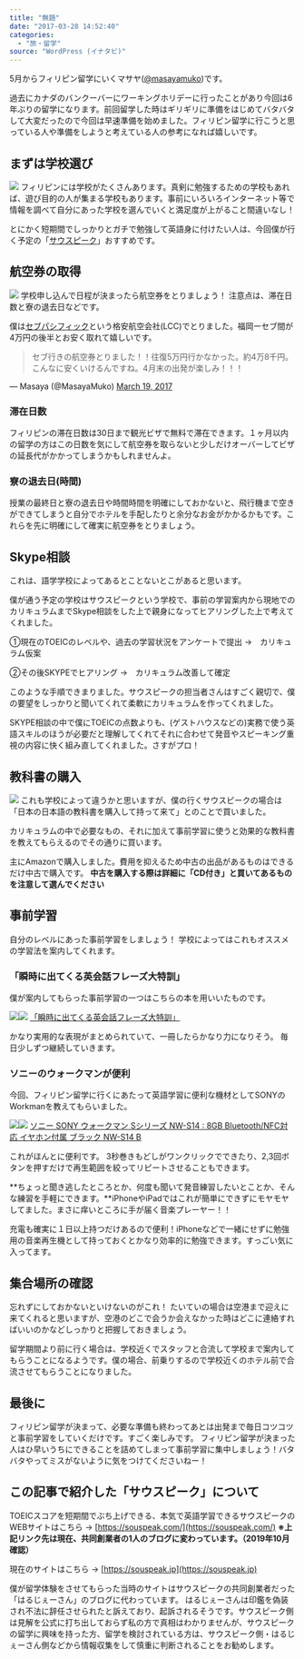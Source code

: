 ```yaml
---
title: "無題"
date: "2017-03-28 14:52:40"
categories:
  - "旅・留学"
source: "WordPress (イナタビ)"
---
```


5月からフィリピン留学にいくマサヤ([@masayamuko](https://twitter.com/MasayaMuko))です。

過去にカナダのバンクーバーにワーキングホリデーに行ったことがあり今回は6年ぶりの留学になります。前回留学した時はギリギリに準備をはじめてバタバタして大変だったので今回は早速準備を始めました。フィリピン留学に行こうと思っている人や準備をしようと考えている人の参考になれば嬉しいです。

## まずは学校選び
![](https://masayamuko.com/wp/wp-content/uploads/2017/03/スクリーンショット-2017-03-15-17.08.40.png)
フィリピンには学校がたくさんあります。真剣に勉強するための学校もあれば、遊び目的の人が集まる学校もあります。事前にいろいろインターネット等で情報を調べて自分にあった学校を選んでいくと満足度が上がること間違いなし！

とにかく短期間でしっかりとガチで勉強して英語身に付けたい人は、今回僕が行く予定の「[サウスピーク](https://souspeak.com/)」おすすめです。

## 航空券の取得
![](https://masayamuko.com/wp/wp-content/uploads/2016/11/fly_0I9A2794_TP_V.jpg)
学校申し込んで日程が決まったら航空券をとりましょう！
注意点は、滞在日数と寮の退去日などです。

僕は[セブパシフィック](https://www.cebupacificair.com/ja-jp)という格安航空会社(LCC)でとりました。福岡ーセブ間が4万円の後半とお安く取れて嬉しいです。

> セブ行きの航空券とりました！！往復5万円行かなかった。約4万8千円。こんなに安くいけるんですね。4月末の出発が楽しみ！！！

— Masaya (@MasayaMuko) [March 19, 2017](https://twitter.com/MasayaMuko/status/843262507170975744)

### 滞在日数
フィリピンの滞在日数は30日まで観光ビザで無料で滞在できます。１ヶ月以内の留学の方はこの日数を気にして航空券を取らないと少しだけオーバーしてビザの延長代がかかってしまうかもしれませんよ。

### 寮の退去日(時間)
授業の最終日と寮の退去日や時間時間を明確にしておかないと、飛行機まで空きができてしまうと自分でホテルを手配したりと余分なお金がかかるかもです。これらを先に明確にして確実に航空券をとりましょう。

## Skype相談

これは、語学学校によってあるとことないとこがあると思います。

僕が通う予定の学校はサウスピークという学校で、事前の学習案内から現地でのカリキュラムまでSkype相談をした上で親身になってヒアリングした上で考えてくれました。

①現在のTOEICのレベルや、過去の学習状況をアンケートで提出
→　カリキュラム仮案

②その後SKYPEでヒアリング
→　カリキュラム改善して確定

このような手順できまりました。サウスピークの担当者さんはすごく親切で、僕の要望をしっかりと聞いてくれて柔軟にカリキュラムを作ってくれました。

SKYPE相談の中で僕にTOEICの点数よりも、(ゲストハウスなどの)実務で使う英語スキルのほうが必要だと理解してくれてそれに合わせて発音やスピーキング重視の内容に快く組み直してくれました。さすがプロ！

## 教科書の購入
![](https://masayamuko.com/wp/wp-content/uploads/2017/03/16840395246_9653b7184f_k.jpg)
これも学校によって違うかと思いますが、僕の行くサウスピークの場合は「日本の日本語の教科書を購入して持って来て」とのことで買いました。

カリキュラムの中で必要なもの、それに加えて事前学習に使うと効果的な教科書を教えてもらえるのでその通りに買います。

主にAmazonで購入しました。費用を抑えるため中古の出品があるものはできるだけ中古で購入です。
**中古を購入する際は詳細に「CD付き」と買いてあるものを注意して選んでください**

## 事前学習

自分のレベルにあった事前学習をしましょう！
学校によってはこれもオススメの学習法を案内してくれます。

### 「瞬時に出てくる英会話フレーズ大特訓」

僕が案内してもらった事前学習の一つはこちらの本を用いいたものです。

[![](//ws-fe.amazon-adsystem.com/widgets/q?_encoding=UTF8&ASIN=4863920784&Format=_SL250_&ID=AsinImage&MarketPlace=JP&ServiceVersion=20070822&WS=1&tag=msymk-22)](https://www.amazon.co.jp/gp/product/4863920784/ref=as_li_ss_il?ie=UTF8&psc=1&linkCode=li3&tag=msymk-22&linkId=c1fa5331c84b63d8d5b234fe89e6b6be)![](https://ir-jp.amazon-adsystem.com/e/ir?t=msymk-22&l=li3&o=9&a=4863920784)
[「瞬時に出てくる英会話フレーズ大特訓」](http://amzn.to/2npoZhr)

かなり実用的な表現がまとめられていて、一冊したらかなり力になりそう。
毎日少しずつ継続していきます。

### ソニーのウォークマンが便利

今回、フィリピン留学に行くにあたって英語学習に便利な機材としてSONYのWorkmanを教えてもらいました。

[![](//ws-fe.amazon-adsystem.com/widgets/q?_encoding=UTF8&ASIN=B00NW34O0E&Format=_SL250_&ID=AsinImage&MarketPlace=JP&ServiceVersion=20070822&WS=1&tag=msymk-22)](https://www.amazon.co.jp/gp/product/B00NW34O0E/ref=as_li_ss_il?ie=UTF8&psc=1&linkCode=li3&tag=msymk-22&linkId=8dd13a595333c207f3488323d79e5664)![](https://ir-jp.amazon-adsystem.com/e/ir?t=msymk-22&l=li3&o=9&a=B00NW34O0E)
[ソニー SONY ウォークマン Sシリーズ NW-S14 : 8GB Bluetooth/NFC対応 イヤホン付属 ブラック NW-S14 B](http://amzn.to/2nbrJ0p)

これがほんとに便利です。
3秒巻きもどしがワンクリックでできたり、2,3回ボタンを押すだけで再生範囲を絞ってリピートさせることもできます。

**ちょっと聞き逃したところとか、何度も聞いて発音練習したいとことか、そんな練習を手軽にできます。**iPhoneやiPadではこれが簡単にできずにモヤモヤしてました。まさに痒いところに手が届く音楽プレーヤー！！

充電も確実に１日以上持つだけあるので便利！iPhoneなどで一緒にせずに勉強用の音楽再生機として持っておくとかなり効率的に勉強できます。すっごい気に入ってます。

## 集合場所の確認

忘れずにしておかないといけないのがこれ！
たいていの場合は空港まで迎えに来てくれると思いますが、空港のどこで会うか会えなかった時はどこに連絡すればいいのかなどしっかりと把握しておきましょう。

留学期間より前に行く場合は、学校近くでスタッフと合流して学校まで案内してもらうことになるようです。僕の場合、前乗りするので学校近くのホテル前で合流させてもらうことになりました。

## 最後に

フィリピン留学が決まって、必要な準備も終わってあとは出発まで毎日コツコツと事前学習をしていくだけです。すごく楽しみです。
フィリピン留学が決まった人はひ早いうちにできることを詰めてしまって事前学習に集中しましょう！バタバタやってミスがないように気をつけてくださいねー！

## この記事で紹介した「サウスピーク」について

TOEICスコアを短期間でぶち上げできる、本気で英語学習できるサウスピークのWEBサイトはこちら
→ [https://souspeak.com/](https://souspeak.com/)
**※上記リンク先は現在、共同創業者の1人のブログに変わっています。（2019年10月確認）**

現在のサイトはこちら
→ [https://souspeak.jp](https://souspeak.jp)

僕が留学体験をさせてもらった当時のサイトはサウスピークの共同創業者だった「はるじぇーさん」のブログに代わっています。
はるじぇーさんは印鑑を偽装され不法に辞任させられたと訴えており、起訴されるそうです。サウスピーク側は見解を公式に打ち出しておらず私の方で真相はわかりませんが、サウスピークの留学に興味を持った方、留学を検討されている方は、サウスピーク側・はるじぇーさん側などから情報収集をして慎重に判断されることをお勧めします。